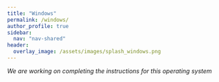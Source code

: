 ```yaml
---
title: "Windows"
permalink: /windows/
author_profile: true
sidebar:
  nav: "nav-shared"
header:
  overlay_image: /assets/images/splash_windows.png
---
```




_We are working on completing the instructions for this operating system_

